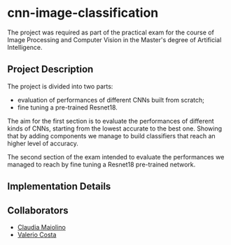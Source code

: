 # cnn-image-classification

The project was required as part of the practical exam for the course of Image Processing and Computer Vision in the Master's degree of Artificial Intelligence.

## Project Description

The project is divided into two parts:
- evaluation of performances of different CNNs built from scratch;
- fine tuning a pre-trained Resnet18.

The aim for the first section is to evaluate the performances of different kinds of CNNs, starting from the lowest accurate to the best one.
Showing that by adding components we manage to build classifiers that reach an higher level of accuracy.

The second section of the exam intended to evaluate the performances we managed to reach by fine tuning a Resnet18 pre-trained network.

## Implementation Details

## Collaborators

- [Claudia Maiolino](https://github.com/jeanclaude8)
- [Valerio Costa](https://github.com/Rda1027)

